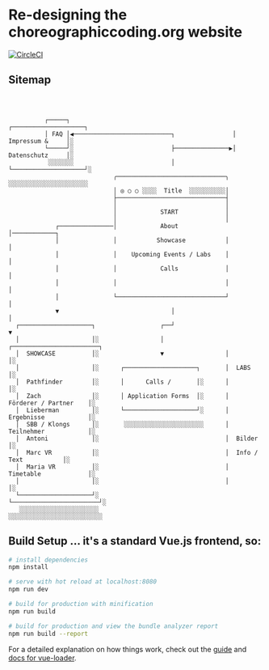 # Re-designing the choreographiccoding.org website

[![CircleCI](https://circleci.com/gh/motionbank/choreographic-coding-web-frontend/tree/master.svg?style=svg)](https://circleci.com/gh/motionbank/choreographic-coding-web-frontend/tree/master)

## Sitemap

```



          ┌─────┐                                             ┌────────────────────┐
          │ FAQ │◀───────────────────────────┐                │    Impressum &     │░
          └─────┘░                           ├───────────────▶│    Datenschutz     │░
           ░░░░░░░                           │                └────────────────────┘░
                             ╭──────────────────────────────╮  ░░░░░░░░░░░░░░░░░░░░░░
                             │ ◎ ○ ○ ░░░░  Title  ░░░░░░░░░░│
                             ├──────────────────────────────┤
                             │                              │
                             │            START             │
                             │                              │
             ┌───────────────│            About             │────────────┐
             │               │           Showcase           │            │
             │               │    Upcoming Events / Labs    │            │
             │               │            Calls             │            │
             │               │                              │            │
             │               └──────────────────────────────┘            │
             ▼                               │                           │
  ┌────────────────────┐                  ┌──┘                           ▼
  │                    │░                 │                 ┌────────────────────────┐
  │  SHOWCASE          │░                 ▼                 │                        │░
  │                    │░      ┌────────────────────┐       │  LABS                  │░
  │  Pathfinder        │░      │      Calls /       │░      │                        │░
  │  Zach              │░      │ Application Forms  │░      │  Förderer / Partner    │░
  │  Lieberman         │░      └────────────────────┘░      │  Ergebnisse            │░
  │  SBB / Klongs      │░       ░░░░░░░░░░░░░░░░░░░░░░      │  Teilnehmer            │░
  │  Antoni            │░                                   │  Bilder                │░
  │  Marc VR           │░                                   │  Info / Text           │░
  │  Maria VR          │░                                   │  Timetable             │░
  │                    │░                                   │                        │░
  └────────────────────┘░                                   └────────────────────────┘░
   ░░░░░░░░░░░░░░░░░░░░░░                                    ░░░░░░░░░░░░░░░░░░░░░░░░░░
```


## Build Setup … it's a standard Vue.js frontend, so:

``` bash
# install dependencies
npm install

# serve with hot reload at localhost:8080
npm run dev

# build for production with minification
npm run build

# build for production and view the bundle analyzer report
npm run build --report
```

For a detailed explanation on how things work, check out the [guide](http://vuejs-templates.github.io/webpack/) and [docs for vue-loader](http://vuejs.github.io/vue-loader).
